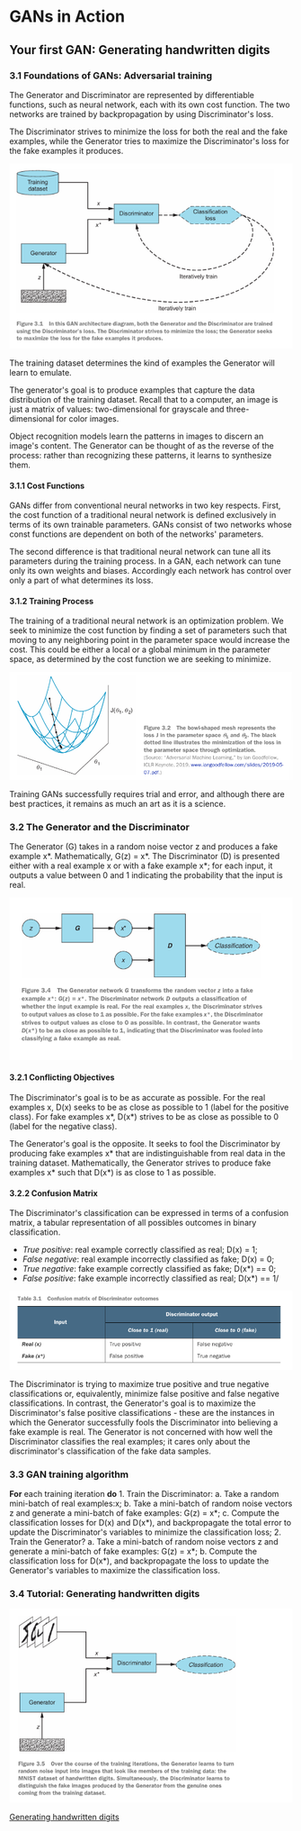 # GANs in Action

## Your first GAN:  Generating handwritten digits

### 3.1 Foundations of GANs: Adversarial training

The Generator and Discriminator are represented by differentiable functions, such as neural network, each with its own cost function. The two networks are trained by backpropagation by using Discriminator's loss.

The Discriminator strives to minimize the loss for both the real and the fake examples, while the Generator tries to maximize the Discriminator's loss for the fake examples it produces.

![alt text](img/gan-model.png)

The training dataset determines the kind of examples the Generator will learn to emulate.

The generator's goal is to produce examples that capture the data distribution of the training dataset. Recall that to a computer, an image is just a matrix of values: two-dimensional for grayscale and three-dimensional for color images.

Object recognition models learn the patterns in images to discern an image's content. The Generator can be thought of as the reverse of the process: rather than recognizing these patterns, it learns to synthesize them.

#### 3.1.1 Cost Functions

GANs differ from conventional neural networks in two key respects. First, the cost function of a traditional neural network is defined exclusively in terms of its own trainable parameters. GANs consist of two networks whose const functions are dependent on both of the networks' parameters.

The second difference is that traditional neural network can tune all its parameters during the training process. In a GAN, each network can tune only its own weights and biases. Accordingly each network has control over only a part of what determines its loss.

#### 3.1.2 Training Process

The training of a traditional neural network is an optimization problem. We seek to minimize the cost function by finding a set of parameters such that moving to any neighboring point in the parameter space would increase the cost. This could be either a local or a global minimum in the parameter space, as determined by the cost function we are seeking to minimize.

![alt text](img/2.png)

Training GANs successfully requires trial and error, and although there are best practices, it remains as much an art as it is a science.

### 3.2 The Generator and the Discriminator

The Generator (G) takes in a random noise vector z and produces a fake example x*. Mathematically, G(z) = x*. The Discriminator (D) is presented either with a real example x or with a fake example x*; for each input, it outputs a value between 0 and 1 indicating the probability that the input is real.

![alt text](img/3.png)

#### 3.2.1 Conflicting Objectives

The Discriminator's goal is to be as accurate as possible. For the real examples x, D(x) seeks to be as close as possible to 1 (label for the positive class). For fake examples x*, D(x*) strives to be as close as possible to 0 (label for the negative class).

The Generator's goal is the opposite. It seeks to fool the Discriminator by producing fake examples x* that are indistinguishable from real data in the training dataset. Mathematically, the Generator strives to produce fake examples x* such that D(x*) is as close to 1 as possible.

#### 3.2.2 Confusion Matrix

The Discriminator's classification can be expressed in terms of a confusion matrix, a tabular representation of all possibles outcomes in binary classification.

* *True positive*: real example correctly classified as real; D(x) = 1;
* *False negative*: real example incorrectly classified as fake; D(x) = 0;
* *True negative*: fake example correctly classified as fake; D(x*) == 0;
* *False positive*: fake example incorrectly classified as real; D(x*) == 1/

![alt text](img/123.png)

The Discriminator is trying to maximize true positive and true negative classifications or, equivalently, minimize false positive and false negative classifications. In contrast, the Generator's goal is to maximize the Discriminator's false positive classifications - these are the instances in which the Generator successfully fools the Discriminator into believing a fake example is real. The Generator is not concerned with how well the Discriminator classifies the real examples; it cares only about the discriminator's classification of the fake data samples.

### 3.3 GAN training algorithm

**For** each training iteration **do**
    1. Train the Discriminator:
        a. Take a random mini-batch of real examples:x;
        b. Take a mini-batch of random noise vectors z and generate a mini-batch of fake examples: G(z) = x*;
        c. Compute the classification losses for D(x) and D(x*), and backpropagate the total error to update the Discriminator's variables to minimize the classification loss;
    2. Train the Generator?
        a. Take a mini-batch of random noise vectors z and generate a mini-batch of fake examples: G(z) = x*;
        b. Compute the classification loss for D(x*), and backpropagate the loss to update the Generator's variables to maximize the classification loss.

### 3.4 Tutorial: Generating handwritten digits

![alt text](img/321.png)

[Generating handwritten digits](handwritten-GAN.ipynb)

